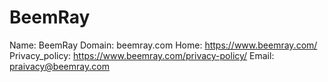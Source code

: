 
# BeemRay

Name: BeemRay
Domain: beemray.com
Home: https://www.beemray.com/
Privacy_policy: https://www.beemray.com/privacy-policy/
Email: praivacy@beemray.com
